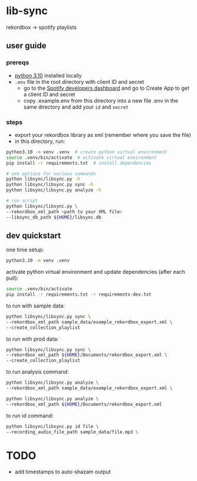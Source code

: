 # lib-sync

rekordbox -> spotify playlists

## user guide

### prereqs

- [python 3.10](https://www.python.org/downloads/release/python-31010/) installed locally
- `.env` file in the root directory with client ID and secret
  - go to the [Spotify developers dashboard](https://developer.spotify.com/dashboard) and go to Create App to get a client ID and secret
  - copy .example.env from this directory into a new file .env in the same directory and add your `id` and `secret`

### steps

- export your rekordbox library as xml (remember where you save the file)
- in this directory, run:

```bash
python3.10 -m venv .venv  # create python virtual environment
source .venv/bin/activate  # activate virtual environment
pip install -r requirements.txt  # install dependencies

# see options for various commands
python libsync/libsync.py -h
python libsync/libsync.py sync -h
python libsync/libsync.py analyze -h

# run script
python libsync/libsync.py \
--rekordbox_xml_path <path to your XML file>
--libsync_db_path ${HOME}/libsync.db
```

## dev quickstart

one time setup:

```bash
python3.10 -m venv .venv
```

activate python virtual environment and update dependencies (after each pull):

```bash
source .venv/bin/activate
pip install -r requirements.txt -r requirements-dev.txt
```

to run with sample data:

```bash
python libsync/libsync.py sync \
--rekordbox_xml_path sample_data/example_rekordbox_export.xml \
--create_collection_playlist
```

to run with prod data:

```bash
python libsync/libsync.py sync \
--rekordbox_xml_path ${HOME}/Documents/rekordbox_export.xml \
--create_collection_playlist
```

to run analysis command:

```bash
python libsync/libsync.py analyze \
--rekordbox_xml_path sample_data/example_rekordbox_export.xml \

python libsync/libsync.py analyze \
--rekordbox_xml_path ${HOME}/Documents/rekordbox_export.xml
```

to run id command:

```bash
python libsync/libsync.py id file \
--recording_audio_file_path sample_data/file.mp3 \
```

# TODO

* add timestamps to auto-shazam output
